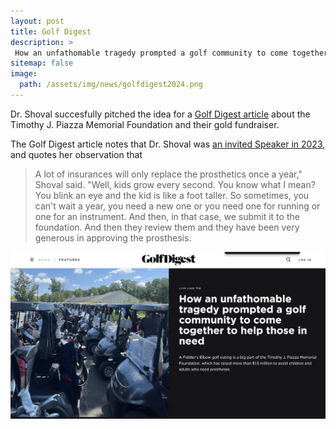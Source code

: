 ```yaml
---
layout: post
title: Golf Digest
description: >
 How an unfathomable tragedy prompted a golf community to come together to help those in need
sitemap: false
image:
  path: /assets/img/news/golfdigest2024.png
---
```


Dr. Shoval succesfully pitched the idea for a [Golf Digest article](https://www.golfdigest.com/story/how-an-unfathomable-tragedy-prompted-golf-community-come-together-timothy-piazza-memorial-foundation) about the Timothy J. Piazza Memorial Foundation and their gold fundraiser.

The Golf Digest article notes that Dr. Shoval was [an invited Speaker in 2023](/blog/presentations/2023-08-07-piazza/), and quotes her observation that

> A lot of insurances will only replace the prosthetics once a year," Shoval said. "Well, kids grow every second. You know what I mean? You blink an eye and the kid is like a foot taller. So sometimes, you can't wait a year, you need a new one or you need one for running or one for an instrument. And then, in that case, we submit it to the foundation. And then they review them and they have been very generous in approving the prosthesis.

[![Golf Digest](/assets/img/news/golfdigest2024large.png)](https://www.golfdigest.com/story/how-an-unfathomable-tragedy-prompted-golf-community-come-together-timothy-piazza-memorial-foundation)
